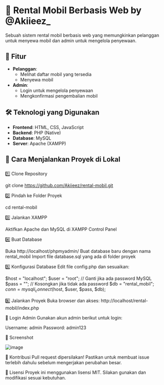 # 🚗 Rental Mobil Berbasis Web by @Akiieez_

Sebuah sistem rental mobil berbasis web yang memungkinkan pelanggan untuk menyewa mobil dan admin untuk mengelola penyewaan.

## 📌 Fitur
- **Pelanggan**:
  - Melihat daftar mobil yang tersedia
  - Menyewa mobil
- **Admin**:
  - Login untuk mengelola penyewaan
  - Mengkonfirmasi pengembalian mobil

## 🛠️ Teknologi yang Digunakan
- **Frontend**: HTML, CSS, JavaScript
- **Backend**: PHP (Native)
- **Database**: MySQL
- **Server**: Apache (XAMPP)

## 🚀 Cara Menjalankan Proyek di Lokal
### 
1️⃣ Clone Repository  

git clone https://github.com/Akiieez/rental-mobil.git

2️⃣ Pindah ke Folder Proyek

cd rental-mobil

3️⃣ Jalankan XAMPP

Aktifkan Apache dan MySQL di XAMPP Control Panel

4️⃣ Buat Database

Buka http://localhost/phpmyadmin/
Buat database baru dengan nama rental_mobil
Import file database.sql yang ada di folder proyek

5️⃣ Konfigurasi Database
Edit file config.php dan sesuaikan:

$host = "localhost";
$user = "root";  // Ganti jika ada password MySQL
$pass = "";       // Kosongkan jika tidak ada password
$db   = "rental_mobil";
$conn = mysqli_connect($host, $user, $pass, $db);

6️⃣ Jalankan Proyek
Buka browser dan akses:
http://localhost/rental-mobil/index.php

🔑 Login Admin
Gunakan akun admin berikut untuk login:

Username: admin
Password: admin123

📸 Screenshot

![image](https://github.com/user-attachments/assets/c07c68d0-08c7-42f4-ada6-0d9107ef904a)

🤝 Kontribusi
Pull request dipersilakan! Pastikan untuk membuat issue terlebih dahulu sebelum mengerjakan perubahan besar.

📜 Lisensi
Proyek ini menggunakan lisensi MIT. Silakan gunakan dan modifikasi sesuai kebutuhan.
